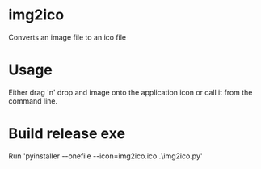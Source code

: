 # img2ico
Converts an image file to an ico file

# Usage
Either drag 'n' drop and image onto the application icon or call it from the command line.

# Build release exe
Run 'pyinstaller --onefile --icon=img2ico.ico .\img2ico.py'

